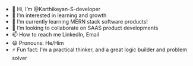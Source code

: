 - 👋 Hi, I’m @Karthikeyan-S-developer
- 👀 I’m interested in learning and growth
- 🌱 I’m currently learning MERN stack software products!
- 💞️ I’m looking to collaborate on SAAS product developments
- 📫 How to reach me LinkedIn, Email
- 😄 Pronouns: He/Him
- ⚡ Fun fact: I'm a practical thinker, and a great logic builder and problem solver

<!---
Karthikeyan-S-developer/Karthikeyan-S-developer is a ✨ special ✨ repository because its `README.md` (this file) appears on your GitHub profile.
You can click the Preview link to take a look at your changes.
--->
